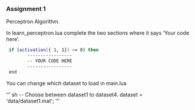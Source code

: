 
### Assignment 1

Perceptron Algorithm.


In learn_perceptron.lua complete the two sections where it says ‘Your code here’.

``` sh
 if (activation[{ 1, 1}] >= 0) then
        -----------------
        -- YOUR CODE HERE
        -----------------
 end
```


You can change which dataset to load in main.lua

‘’’ sh
 -- Choose between dataset1 to dataset4.
 dataset = 'data/dataset1.mat';
‘’’